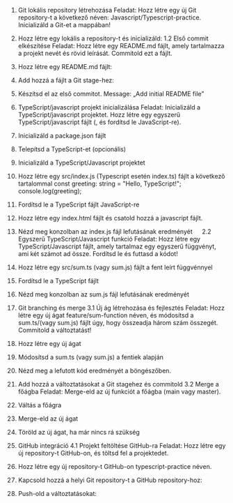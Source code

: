 1.	Git lokális repository létrehozása 
Feladat:
Hozz létre egy új Git repository-t a következő néven: Javascript/Typescript-practice. Inicializáld a Git-et a mappában!
1.	Hozz létre egy lokális a repository-t és inicializáld: 
1.2 Első commit elkészítése
Feladat:
Hozz létre egy README.md fájlt, amely tartalmazza a projekt nevét és rövid leírását. Commitold ezt a fájlt.
1.	Hozz létre egy README.md fájlt:
2.	Add hozzá a fájlt a Git stage-hez:
3.	Készítsd el az első commitot. Message: „Add initial README file”

2.	TypeScript/javascript projekt inicializálása 
Feladat: 
Inicializáld a TypeScript/javascript projektet. Hozz létre egy egyszerű TypeScript/javascript fájlt (, és fordítsd le JavaScript-re).
1.	Inicializáld a package.json fájlt
2.	Telepítsd a TypeScript-et (opcionális)
3.	Inicializáld a TypeScript/Javascript projektet
4.	Hozz létre egy src/index.js (Typescript esetén index.ts) fájlt a következő tartalommal
const greeting: string = "Hello, TypeScript!";
console.log(greeting);
5.	Fordítsd le a TypeScript fájlt JavaScript-re
6.	Hozz létre egy index.html fájlt és csatold hozzá a javascript fájlt.
7.	Nézd meg konzolban az index.js fájl lefutásának eredményét
 
2.2 Egyszerű TypeScript/Javascript funkció
Feladat:
Hozz létre egy TypeScript/Javascript fájlt, amely tartalmaz egy egyszerű függvényt, ami két számot ad össze. Fordítsd le és futtasd a kódot!
1.	Hozz létre egy src/sum.ts (vagy sum.js) fájlt a fent leírt függvénnyel
2.	Fordítsd le a TypeScript fájlt
3.	Nézd meg konzolban az sum.js fájl lefutásának eredményét
3. Git branching és merge
3.1 Új ág létrehozása és fejlesztés
Feladat:
Hozz létre egy új ágat feature/sum-function néven, és módosítsd a sum.ts/(vagy sum.js) fájlt úgy, hogy összeadja három szám összegét. Commitold a változtatást!
1.	Hozz létre egy új ágat
2.	Módosítsd a sum.ts (vagy sum.js) a fentiek alapján
3.	Nézd meg a lefutott kód eredményét a böngészőben.
4.	Add hozzá a változtatásokat a Git stagehez és commitold
3.2 Merge a főágba
Feladat:
Merge-eld az új funkciót a főágba (main vagy master).
1.	Váltás a főágra
2.	Merge-eld az új ágat
3.	Töröld az új ágat, ha már nincs rá szükség
4. GitHub integráció
4.1 Projekt feltöltése GitHub-ra
Feladat:
Hozz létre egy új repository-t GitHub-on, és töltsd fel a projektedet.
1.	Hozz létre egy új repository-t GitHub-on typescript-practice néven.
2.	Kapcsold hozzá a helyi Git repository-t a GitHub repository-hoz:
3.	Push-old a változtatásokat:

